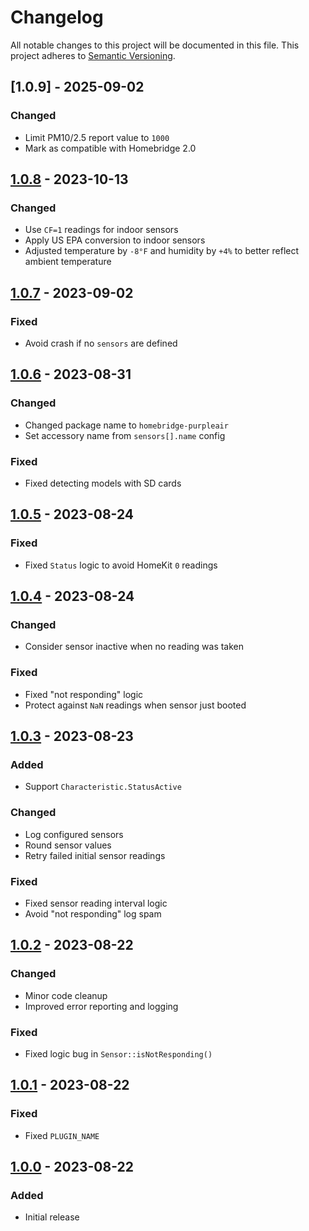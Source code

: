 # Changelog

All notable changes to this project will be documented in this file.
This project adheres to [Semantic Versioning](https://semver.org/spec/v2.0.0.html).

## [1.0.9] - 2025-09-02
### Changed
- Limit PM10/2.5 report value to `1000`
- Mark as compatible with Homebridge 2.0

## [1.0.8] - 2023-10-13
### Changed
- Use `CF=1` readings for indoor sensors
- Apply US EPA conversion to indoor sensors
- Adjusted temperature by `-8°F` and humidity by `+4%` to better reflect ambient temperature

## [1.0.7] - 2023-09-02
### Fixed
- Avoid crash if no `sensors` are defined

## [1.0.6] - 2023-08-31
### Changed
- Changed package name to `homebridge-purpleair`
- Set accessory name from `sensors[].name` config

### Fixed
- Fixed detecting models with SD cards

## [1.0.5] - 2023-08-24
### Fixed
- Fixed `Status` logic to avoid HomeKit `0` readings

## [1.0.4] - 2023-08-24
### Changed
- Consider sensor inactive when no reading was taken

### Fixed
- Fixed "not responding" logic
- Protect against `NaN` readings when sensor just booted

## [1.0.3] - 2023-08-23
### Added
- Support `Characteristic.StatusActive`

### Changed
- Log configured sensors
- Round sensor values
- Retry failed initial sensor readings

### Fixed
- Fixed sensor reading interval logic
- Avoid "not responding" log spam

## [1.0.2] - 2023-08-22
### Changed
- Minor code cleanup
- Improved error reporting and logging

### Fixed
- Fixed logic bug in `Sensor::isNotResponding()`

## [1.0.1] - 2023-08-22
### Fixed
- Fixed `PLUGIN_NAME`

## [1.0.0] - 2023-08-22
### Added
- Initial release

[unreleased]: https://github.com/tillkruss/homebridge-purpleair/compare/v1.0.9...HEAD
[1.0.8]: https://github.com/tillkruss/homebridge-purpleair/compare/v1.0.8...v1.0.9
[1.0.8]: https://github.com/tillkruss/homebridge-purpleair/compare/v1.0.7...v1.0.8
[1.0.7]: https://github.com/tillkruss/homebridge-purpleair/compare/v1.0.6...v1.0.7
[1.0.6]: https://github.com/tillkruss/homebridge-purpleair/compare/v1.0.5...v1.0.6
[1.0.5]: https://github.com/tillkruss/homebridge-purpleair/compare/v1.0.4...v1.0.5
[1.0.4]: https://github.com/tillkruss/homebridge-purpleair/compare/v1.0.3...v1.0.4
[1.0.3]: https://github.com/tillkruss/homebridge-purpleair/compare/v1.0.2...v1.0.3
[1.0.2]: https://github.com/tillkruss/homebridge-purpleair/compare/v1.0.1...v1.0.2
[1.0.1]: https://github.com/tillkruss/homebridge-purpleair/compare/v1.0.0...v1.0.1
[1.0.0]: https://github.com/tillkruss/homebridge-purpleair/releases/tag/v1.0.0
